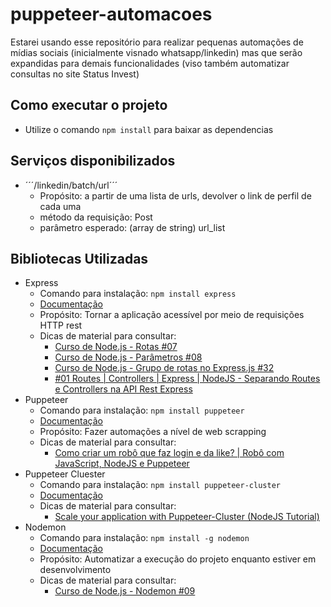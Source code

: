 # puppeteer-automacoes
Estarei usando esse repositório para realizar pequenas automações de mídias sociais (inicialmente visnado whatsapp/linkedin) mas que serão expandidas para demais funcionalidades (viso também automatizar consultas no site Status Invest)

## Como executar o projeto
- Utilize o comando ```npm install``` para baixar as dependencias

## Serviços disponibilizados
- ´´´/linkedin/batch/url´´´
  - Propósito: a partir de uma lista de urls, devolver o link de perfil de cada uma
  - método da requisição: Post
  - parâmetro esperado: (array de string) url_list

## Bibliotecas Utilizadas
- Express
  - Comando para instalação: ```npm install express```
  - [Documentação](https://www.npmjs.com/package/express)
  - Propósito: Tornar a aplicação acessível por meio de requisições HTTP rest
  - Dicas de material para consultar:
    - [Curso de Node.js - Rotas #07](https://www.youtube.com/watch?v=UMI7kFwmAHo)
    - [Curso de Node.js - Parâmetros #08](https://www.youtube.com/watch?v=G9b-Zi0rg3o)
    - [Curso de Node.js - Grupo de rotas no Express.js #32](https://www.youtube.com/watch?v=ROL4ylHN47g)
    - [#01 Routes | Controllers | Express | NodeJS - Separando Routes e Controllers na API Rest Express](https://www.youtube.com/watch?v=vNo3iyfAhMA&t=93s)
- Puppeteer
  - Comando para instalação: ```npm install puppeteer```
  - [Documentação](https://www.npmjs.com/package/puppeteer)
  - Propósito: Fazer automações a nível de web scrapping
  - Dicas de material para consultar:
    - [Como criar um robô que faz login e da like? | Robô com JavaScript, NodeJS e Puppeteer](https://www.youtube.com/watch?v=Ltdp9-ZTAzM)
- Puppeteer Cluester
  - Comando para instalação: ```npm install puppeteer-cluster```
  - [Documentação](https://www.npmjs.com/package/puppeteer-cluster)
  - Dicas de material para consultar:
    - [Scale your application with Puppeteer-Cluster (NodeJS Tutorial)](https://www.youtube.com/watch?v=NcPJD2ofYG8)
- Nodemon
  - Comando para instalação: ```npm install -g nodemon```
  - [Documentação](https://www.npmjs.com/package/nodemon)
  - Propósito: Automatizar a execução do projeto enquanto estiver em desenvolvimento
  - Dicas de material para consultar:
    - [Curso de Node.js - Nodemon #09](https://www.youtube.com/watch?v=u3MrPxq_RyA)